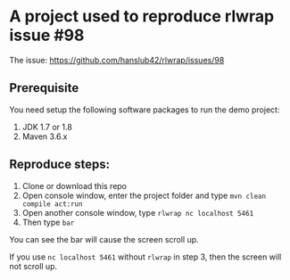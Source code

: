 # A project used to reproduce rlwrap issue #98

The issue: https://github.com/hanslub42/rlwrap/issues/98

## Prerequisite

You need setup the following software packages to run the demo project:

1. JDK 1.7 or 1.8
2. Maven 3.6.x

## Reproduce steps:

1. Clone or download this repo
2. Open console window, enter the project folder and type `mvn clean compile act:run`
3. Open another console window, type `rlwrap nc localhost 5461`
4. Then type `bar`

You can see the bar will cause the screen scroll up.

If you use `nc localhost 5461` without `rlwrap` in step 3, then the screen will not scroll up.
 